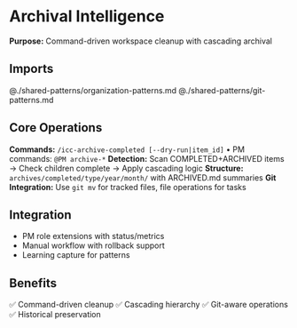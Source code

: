# Archival Intelligence

**Purpose:** Command-driven workspace cleanup with cascading archival

## Imports
@./shared-patterns/organization-patterns.md
@./shared-patterns/git-patterns.md

## Core Operations

**Commands:** `/icc-archive-completed [--dry-run|item_id]` • PM commands: `@PM archive-*`
**Detection:** Scan COMPLETED+ARCHIVED items → Check children complete → Apply cascading logic
**Structure:** `archives/completed/type/year/month/` with ARCHIVED.md summaries
**Git Integration:** Use `git mv` for tracked files, file operations for tasks

## Integration
- PM role extensions with status/metrics
- Manual workflow with rollback support  
- Learning capture for patterns

## Benefits
✅ Command-driven cleanup ✅ Cascading hierarchy ✅ Git-aware operations ✅ Historical preservation